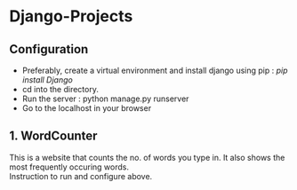 # Django-Projects

## Configuration
- Preferably, create a virtual environment and install django using pip : <i>pip install Django</i>
- cd into the directory.
- Run the server : python manage.py runserver
- Go to the localhost in your browser

## 1. WordCounter
This is a website that counts the no. of words you type in. It also shows the most frequently occuring words.  
Instruction to run and configure above.
